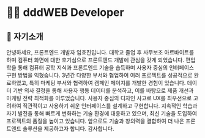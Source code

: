 # 👩‍💻 dddWEB Developer

## 💚 자기소개

안녕하세요, 프론트엔드 개발자 임효진입니다.
대학교 졸업 후 사무보조 아르바이트를 하며 컴퓨터 화면에 대한 호기심으로 프론트엔드 개발에 관심을 갖게 되었습니다.
편입학을 통해 컴퓨터 공학 지식과 프론트엔드 기술을 습득하며 사용자 중심의 인터페이스 구현 방법을 익혔습니다.
3년간 다양한 부서와 협업하여 여러 프로젝트를 성공적으로 완료하였고, 특히 마케팅 부서와 협력하여 캠페인 페이지를 개발한 경험이 있습니다.
데이터 기반 의사 결정을 통해 사용자 행동 데이터를 분석하고, 이를 바탕으로 제품 개선과 마케팅 전략 최적화를 이루었습니다.
사용자 중심의 디자인 사고로 UX를 최우선으로 고려하여 직관적이고 사용하기 쉬운 인터페이스를 설계하고 구현합니다.
지속적인 학습과 자기 발전을 통해 빠르게 변화하는 기술 환경에 대응하고 있으며, 최신 기술을 도입하여 프로젝트의 품질을 높이고 있습니다.
앞으로도 기술과 창의력을 결합하여 더 나은 프론트엔드 솔루션을 제공하고자 합니다. 감사합니다.
